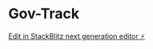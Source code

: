 # Gov-Track

[Edit in StackBlitz next generation editor ⚡️](https://stackblitz.com/~/github.com/the-Sreejith/Gov-Track)